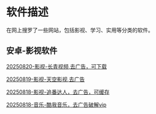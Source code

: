 # 软件描述

在网上搜罗了一些网站，包括影视、学习、实用等分类的软件。

## 安卓-影视软件

[20250820-影视-长青视频,去广告，可下载](https://github.com/lilei317/Account_Description/blob/main/0820-CQSP.md)

[20250819-影视-天空影视,去广告](https://github.com/lilei317/Account_Description/blob/main/0818-TKYS.md)

[20250818-影视-追番达人，去广告，可缓存](https://github.com/lilei317/Account_Description/blob/main/0818-TKYS.md)

[20250818-音乐-酷我音乐，去广告破解vip](https://github.com/lilei317/Account_Description/blob/main/0818-KW_Music.md)
